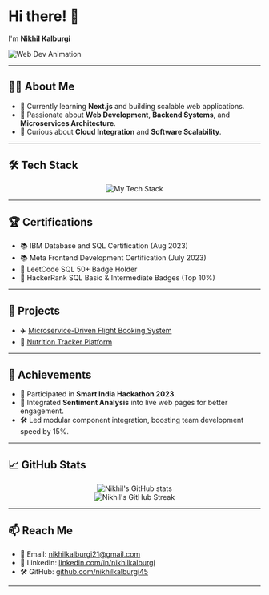 # Hi there! 👋  
I'm **Nikhil Kalburgi**  

![Web Dev Animation](https://media.giphy.com/media/26tn33aiTi1jkl6H6/giphy.gif)

---

## 👨‍💻 About Me
- 🔭 Currently learning **Next.js** and building scalable web applications.
- 🌟 Passionate about **Web Development**, **Backend Systems**, and **Microservices Architecture**.
- 🎯 Curious about **Cloud Integration** and **Software Scalability**.

---

## 🛠️ Tech Stack
<p align="center">
  <img src="https://skillicons.dev/icons?i=html,css,react,nodejs,express,mongodb,mysql,cpp,javascript" alt="My Tech Stack" />
</p>

---

## 🏆 Certifications
- 📚 IBM Database and SQL Certification (Aug 2023)
- 📚 Meta Frontend Development Certification (July 2023)
- 🏅 LeetCode SQL 50+ Badge Holder
- 🏅 HackerRank SQL Basic & Intermediate Badges (Top 10%)

---

## 🚀 Projects
- ✈️ [Microservice-Driven Flight Booking System](https://github.com/nikhilkalburgi45/Microservice-Driven-Flight-Booking)
- 🥗 [Nutrition Tracker Platform](https://github.com/nikhilkalburgi45/nutrition_tracker/tree/main)

---

## 🏅 Achievements
- 🎯 Participated in **Smart India Hackathon 2023**.
- 💬 Integrated **Sentiment Analysis** into live web pages for better engagement.
- 🛠️ Led modular component integration, boosting team development speed by 15%.

---

## 📈 GitHub Stats
<p align="center">
  <img src="https://github-readme-stats.vercel.app/api?username=nikhilkalburgi45&show_icons=true&theme=radical" alt="Nikhil's GitHub stats" />
  <br/>
  <img src="https://github-readme-streak-stats.herokuapp.com/?user=nikhilkalburgi45&theme=radical" alt="Nikhil's GitHub Streak" />
</p>

---

## 📫 Reach Me
- 📧 Email: [nikhilkalburgi21@gmail.com](mailto:nikhilkalburgi21@gmail.com)
- 🔗 LinkedIn: [linkedin.com/in/nikhilkalburgi](https://linkedin.com/in/nikhilkalburgi)
- 🛠️ GitHub: [github.com/nikhilkalburgi45](https://github.com/nikhilkalburgi45)

---


